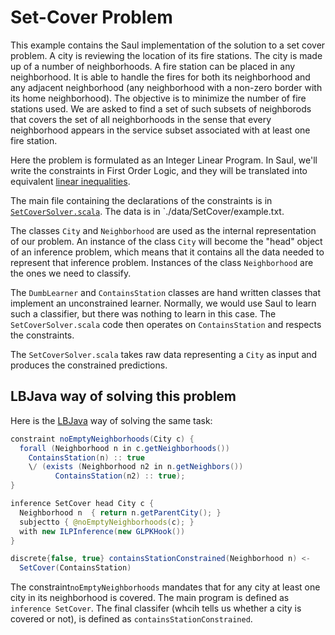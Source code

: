 # Set-Cover Problem 
This example contains the Saul implementation of the solution to a set cover
problem.  A city is reviewing the location of its fire stations. The city is made up of a number of neighborhoods. 
A fire station can be placed in any neighborhood. It is able to handle the fires for both its neighborhood and any 
adjacent neighborhood (any neighborhood with a non-zero border with its home neighborhood). The objective is to minimize 
the number of fire stations used. We are asked to find a set of such subsets of neighborods that covers the set of all 
neighborhoods in the sense that every neighborhood appears in the service subset associated with at least one fire station.


Here the problem is formulated as an Integer Linear Program. In Saul, we'll write the constraints in First Order Logic, 
and they will be translated into equivalent [linear inequalities](http://mat.gsia.cmu.edu/orclass/integer/node8.html).  

The main file containing the declarations of the constraints is in 
[`SetCoverSolver.scala`](/saul-examples/src/main/scala/edu/illinois/cs/cogcomp/examples/setcover/SetCoverSolver.scala). 
The data is in `./data/SetCover/example.txt. 

The classes `City` and `Neighborhood` are used as the internal representation of our problem. An instance of the class 
`City` will become the "head" object of an inference problem, which means that it contains all the data needed to
represent that inference problem. Instances of the class `Neighborhood` are the ones we need to classify.

The `DumbLearner` and `ContainsStation` classes are hand written classes that
implement an unconstrained learner.  Normally, we would use Saul to learn such
a classifier, but there was nothing to learn in this case.  The `SetCoverSolver.scala`
code then operates on `ContainsStation` and respects the constraints.

The `SetCoverSolver.scala` takes raw data representing a `City` as input and produces the constrained predictions.

## LBJava way of solving this problem 
Here is the [LBJava](https://github.com/IllinoisCogComp/lbjava/) way of solving the same task: 

```java
constraint noEmptyNeighborhoods(City c) {
  forall (Neighborhood n in c.getNeighborhoods())
    ContainsStation(n) :: true
    \/ (exists (Neighborhood n2 in n.getNeighbors())
          ContainsStation(n2) :: true);
}

inference SetCover head City c {
  Neighborhood n  { return n.getParentCity(); }
  subjectto { @noEmptyNeighborhoods(c); } 
  with new ILPInference(new GLPKHook())
}

discrete{false, true} containsStationConstrained(Neighborhood n) <-
  SetCover(ContainsStation)
```

The constraint`noEmptyNeighborhoods` mandates that for any city at least one city in its neighborhood is covered. 
The main program is defined as `inference SetCover`. The final classifer (whcih tells us whether a city is covered or not), 
is defined as `containsStationConstrained`. 